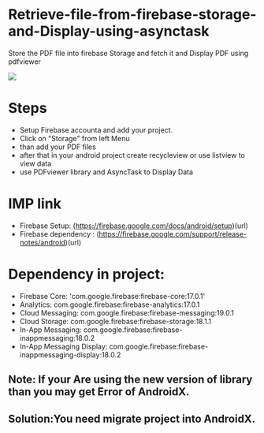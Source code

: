 # Retrieve-file-from-firebase-storage-and-Display-using-asynctask
Store the PDF file into firebase Storage and fetch it and Display PDF using pdfviewer


![](https://user-images.githubusercontent.com/46309253/62010393-ec9e2800-b187-11e9-83ca-87cb53fd7392.gif)

  # Steps 
- Setup Firebase accounta and add your project.
- Click on "Storage" from left Menu
- than add your PDF files 
- after that in your android project create recycleview or use listview to view data
- use PDFviewer library and AsyncTask to Display Data 

# IMP link
- Firebase Setup: (https://firebase.google.com/docs/android/setup)(url)
- Firebase dependency : (https://firebase.google.com/support/release-notes/android)(url)

# Dependency in project:
- Firebase Core:	'com.google.firebase:firebase-core:17.0.1'
- Analytics:	com.google.firebase:firebase-analytics:17.0.1
- Cloud Messaging:	com.google.firebase:firebase-messaging:19.0.1
- Cloud Storage:	com.google.firebase:firebase-storage:18.1.1
- In-App Messaging:	com.google.firebase:firebase-inappmessaging:18.0.2
- In-App Messaging Display:	com.google.firebase:firebase-inappmessaging-display:18.0.2

## Note: If your Are using the new version of library than you may get Error of AndroidX.
## Solution:You need migrate project into AndroidX.






